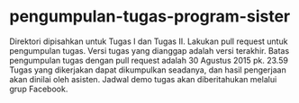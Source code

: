 # pengumpulan-tugas-program-sister

Direktori dipisahkan untuk Tugas I dan Tugas II. 
Lakukan pull request untuk pengumpulan tugas. Versi tugas yang dianggap adalah versi terakhir. 
Batas pengumpulan tugas dengan pull request adalah 30 Agustus 2015 pk. 23.59
Tugas yang dikerjakan dapat dikumpulkan seadanya, dan hasil pengerjaan akan dinilai oleh asisten. 
Jadwal demo tugas akan diberitahukan melalui grup Facebook.
